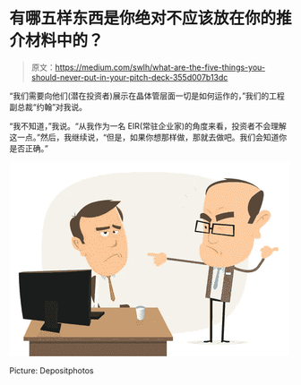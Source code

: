 # 有哪五样东西是你绝对不应该放在你的推介材料中的？

> 原文：<https://medium.com/swlh/what-are-the-five-things-you-should-never-put-in-your-pitch-deck-355d007b13dc>

“我们需要向他们(潜在投资者)展示在晶体管层面一切是如何运作的，”我们的工程副总裁“约翰”对我说。

“我不知道，”我说。“从我作为一名 EIR(常驻企业家)的角度来看，投资者不会理解这一点。”然后，我继续说，“但是，如果你想那样做，那就去做吧。我们会知道你是否正确。”

![](img/5b1c0b53d02ab6fe56b3845766b0c775.png)

Picture: Depositphotos